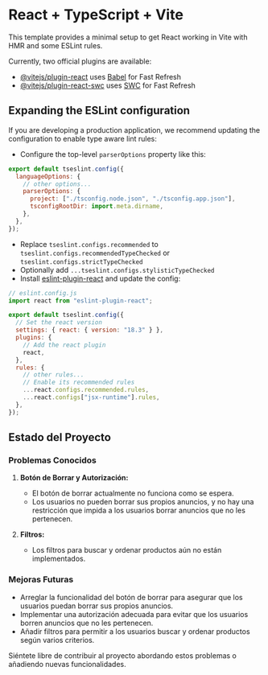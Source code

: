 # React + TypeScript + Vite

This template provides a minimal setup to get React working in Vite with HMR and some ESLint rules.

Currently, two official plugins are available:

- [@vitejs/plugin-react](https://github.com/vitejs/vite-plugin-react/blob/main/packages/plugin-react/README.md) uses [Babel](https://babeljs.io/) for Fast Refresh
- [@vitejs/plugin-react-swc](https://github.com/vitejs/vite-plugin-react-swc) uses [SWC](https://swc.rs/) for Fast Refresh

## Expanding the ESLint configuration

If you are developing a production application, we recommend updating the configuration to enable type aware lint rules:

- Configure the top-level `parserOptions` property like this:

```js
export default tseslint.config({
  languageOptions: {
    // other options...
    parserOptions: {
      project: ["./tsconfig.node.json", "./tsconfig.app.json"],
      tsconfigRootDir: import.meta.dirname,
    },
  },
});
```

- Replace `tseslint.configs.recommended` to `tseslint.configs.recommendedTypeChecked` or `tseslint.configs.strictTypeChecked`
- Optionally add `...tseslint.configs.stylisticTypeChecked`
- Install [eslint-plugin-react](https://github.com/jsx-eslint/eslint-plugin-react) and update the config:

```js
// eslint.config.js
import react from "eslint-plugin-react";

export default tseslint.config({
  // Set the react version
  settings: { react: { version: "18.3" } },
  plugins: {
    // Add the react plugin
    react,
  },
  rules: {
    // other rules...
    // Enable its recommended rules
    ...react.configs.recommended.rules,
    ...react.configs["jsx-runtime"].rules,
  },
});
```

## Estado del Proyecto

### Problemas Conocidos

1. **Botón de Borrar y Autorización:**
   - El botón de borrar actualmente no funciona como se espera.
   - Los usuarios no pueden borrar sus propios anuncios, y no hay una restricción que impida a los usuarios borrar anuncios que no les pertenecen.

2. **Filtros:**
   - Los filtros para buscar y ordenar productos aún no están implementados.

### Mejoras Futuras

- Arreglar la funcionalidad del botón de borrar para asegurar que los usuarios puedan borrar sus propios anuncios.
- Implementar una autorización adecuada para evitar que los usuarios borren anuncios que no les pertenecen.
- Añadir filtros para permitir a los usuarios buscar y ordenar productos según varios criterios.

Siéntete libre de contribuir al proyecto abordando estos problemas o añadiendo nuevas funcionalidades.
